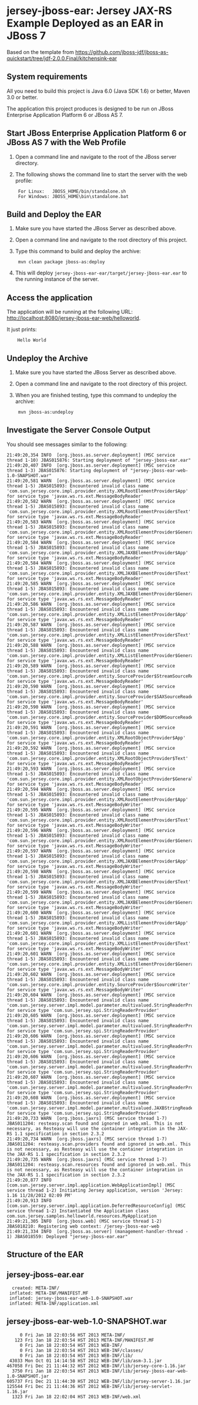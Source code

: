 jersey-jboss-ear: Jersey JAX-RS Example Deployed as an EAR in JBoss 7
=====================================================================

Based on the template from https://github.com/jboss-jdf/jboss-as-quickstart/tree/jdf-2.0.0.Final/kitchensink-ear

System requirements
-------------------

All you need to build this project is Java 6.0 (Java SDK 1.6) or better, Maven 3.0 or better.

The application this project produces is designed to be run on JBoss Enterprise Application Platform 6 or JBoss AS 7.


Start JBoss Enterprise Application Platform 6 or JBoss AS 7 with the Web Profile
-------------------------

1. Open a command line and navigate to the root of the JBoss server directory.
2. The following shows the command line to start the server with the web profile:

        For Linux:   JBOSS_HOME/bin/standalone.sh
        For Windows: JBOSS_HOME\bin\standalone.bat


Build and Deploy the EAR
-------------------------

1. Make sure you have started the JBoss Server as described above.
2. Open a command line and navigate to the root directory of this project.
3. Type this command to build and deploy the archive:

        mvn clean package jboss-as:deploy

4. This will deploy `jersey-jboss-ear-ear/target/jersey-jboss-ear.ear` to the running instance of the server.


Access the application
---------------------

The application will be running at the following URL: <http://localhost:8080/jersey-jboss-ear-web/helloworld>.

It just prints:

        Hello World


Undeploy the Archive
--------------------

1. Make sure you have started the JBoss Server as described above.
2. Open a command line and navigate to the root directory of this project.
3. When you are finished testing, type this command to undeploy the archive:

        mvn jboss-as:undeploy


Investigate the Server Console Output
---------------------
You should see messages similar to the following:

    21:49:20,354 INFO  [org.jboss.as.server.deployment] (MSC service thread 1-10) JBAS015876: Starting deployment of "jersey-jboss-ear.ear"
    21:49:20,407 INFO  [org.jboss.as.server.deployment] (MSC service thread 1-3) JBAS015876: Starting deployment of "jersey-jboss-ear-web-1.0-SNAPSHOT.war"
    21:49:20,581 WARN  [org.jboss.as.server.deployment] (MSC service thread 1-5) JBAS015893: Encountered invalid class name 'com.sun.jersey.core.impl.provider.entity.XMLRootElementProvider$App' for service type 'javax.ws.rs.ext.MessageBodyReader'
    21:49:20,582 WARN  [org.jboss.as.server.deployment] (MSC service thread 1-5) JBAS015893: Encountered invalid class name 'com.sun.jersey.core.impl.provider.entity.XMLRootElementProvider$Text' for service type 'javax.ws.rs.ext.MessageBodyReader'
    21:49:20,583 WARN  [org.jboss.as.server.deployment] (MSC service thread 1-5) JBAS015893: Encountered invalid class name 'com.sun.jersey.core.impl.provider.entity.XMLRootElementProvider$General' for service type 'javax.ws.rs.ext.MessageBodyReader'
    21:49:20,584 WARN  [org.jboss.as.server.deployment] (MSC service thread 1-5) JBAS015893: Encountered invalid class name 'com.sun.jersey.core.impl.provider.entity.XMLJAXBElementProvider$App' for service type 'javax.ws.rs.ext.MessageBodyReader'
    21:49:20,584 WARN  [org.jboss.as.server.deployment] (MSC service thread 1-5) JBAS015893: Encountered invalid class name 'com.sun.jersey.core.impl.provider.entity.XMLJAXBElementProvider$Text' for service type 'javax.ws.rs.ext.MessageBodyReader'
    21:49:20,585 WARN  [org.jboss.as.server.deployment] (MSC service thread 1-5) JBAS015893: Encountered invalid class name 'com.sun.jersey.core.impl.provider.entity.XMLJAXBElementProvider$General' for service type 'javax.ws.rs.ext.MessageBodyReader'
    21:49:20,586 WARN  [org.jboss.as.server.deployment] (MSC service thread 1-5) JBAS015893: Encountered invalid class name 'com.sun.jersey.core.impl.provider.entity.XMLListElementProvider$App' for service type 'javax.ws.rs.ext.MessageBodyReader'
    21:49:20,587 WARN  [org.jboss.as.server.deployment] (MSC service thread 1-5) JBAS015893: Encountered invalid class name 'com.sun.jersey.core.impl.provider.entity.XMLListElementProvider$Text' for service type 'javax.ws.rs.ext.MessageBodyReader'
    21:49:20,588 WARN  [org.jboss.as.server.deployment] (MSC service thread 1-5) JBAS015893: Encountered invalid class name 'com.sun.jersey.core.impl.provider.entity.XMLListElementProvider$General' for service type 'javax.ws.rs.ext.MessageBodyReader'
    21:49:20,589 WARN  [org.jboss.as.server.deployment] (MSC service thread 1-5) JBAS015893: Encountered invalid class name 'com.sun.jersey.core.impl.provider.entity.SourceProvider$StreamSourceReader' for service type 'javax.ws.rs.ext.MessageBodyReader'
    21:49:20,590 WARN  [org.jboss.as.server.deployment] (MSC service thread 1-5) JBAS015893: Encountered invalid class name 'com.sun.jersey.core.impl.provider.entity.SourceProvider$SAXSourceReader' for service type 'javax.ws.rs.ext.MessageBodyReader'
    21:49:20,590 WARN  [org.jboss.as.server.deployment] (MSC service thread 1-5) JBAS015893: Encountered invalid class name 'com.sun.jersey.core.impl.provider.entity.SourceProvider$DOMSourceReader' for service type 'javax.ws.rs.ext.MessageBodyReader'
    21:49:20,591 WARN  [org.jboss.as.server.deployment] (MSC service thread 1-5) JBAS015893: Encountered invalid class name 'com.sun.jersey.core.impl.provider.entity.XMLRootObjectProvider$App' for service type 'javax.ws.rs.ext.MessageBodyReader'
    21:49:20,592 WARN  [org.jboss.as.server.deployment] (MSC service thread 1-5) JBAS015893: Encountered invalid class name 'com.sun.jersey.core.impl.provider.entity.XMLRootObjectProvider$Text' for service type 'javax.ws.rs.ext.MessageBodyReader'
    21:49:20,593 WARN  [org.jboss.as.server.deployment] (MSC service thread 1-5) JBAS015893: Encountered invalid class name 'com.sun.jersey.core.impl.provider.entity.XMLRootObjectProvider$General' for service type 'javax.ws.rs.ext.MessageBodyReader'
    21:49:20,594 WARN  [org.jboss.as.server.deployment] (MSC service thread 1-5) JBAS015893: Encountered invalid class name 'com.sun.jersey.core.impl.provider.entity.XMLRootElementProvider$App' for service type 'javax.ws.rs.ext.MessageBodyWriter'
    21:49:20,595 WARN  [org.jboss.as.server.deployment] (MSC service thread 1-5) JBAS015893: Encountered invalid class name 'com.sun.jersey.core.impl.provider.entity.XMLRootElementProvider$Text' for service type 'javax.ws.rs.ext.MessageBodyWriter'
    21:49:20,596 WARN  [org.jboss.as.server.deployment] (MSC service thread 1-5) JBAS015893: Encountered invalid class name 'com.sun.jersey.core.impl.provider.entity.XMLRootElementProvider$General' for service type 'javax.ws.rs.ext.MessageBodyWriter'
    21:49:20,597 WARN  [org.jboss.as.server.deployment] (MSC service thread 1-5) JBAS015893: Encountered invalid class name 'com.sun.jersey.core.impl.provider.entity.XMLJAXBElementProvider$App' for service type 'javax.ws.rs.ext.MessageBodyWriter'
    21:49:20,598 WARN  [org.jboss.as.server.deployment] (MSC service thread 1-5) JBAS015893: Encountered invalid class name 'com.sun.jersey.core.impl.provider.entity.XMLJAXBElementProvider$Text' for service type 'javax.ws.rs.ext.MessageBodyWriter'
    21:49:20,599 WARN  [org.jboss.as.server.deployment] (MSC service thread 1-5) JBAS015893: Encountered invalid class name 'com.sun.jersey.core.impl.provider.entity.XMLJAXBElementProvider$General' for service type 'javax.ws.rs.ext.MessageBodyWriter'
    21:49:20,600 WARN  [org.jboss.as.server.deployment] (MSC service thread 1-5) JBAS015893: Encountered invalid class name 'com.sun.jersey.core.impl.provider.entity.XMLListElementProvider$App' for service type 'javax.ws.rs.ext.MessageBodyWriter'
    21:49:20,601 WARN  [org.jboss.as.server.deployment] (MSC service thread 1-5) JBAS015893: Encountered invalid class name 'com.sun.jersey.core.impl.provider.entity.XMLListElementProvider$Text' for service type 'javax.ws.rs.ext.MessageBodyWriter'
    21:49:20,601 WARN  [org.jboss.as.server.deployment] (MSC service thread 1-5) JBAS015893: Encountered invalid class name 'com.sun.jersey.core.impl.provider.entity.XMLListElementProvider$General' for service type 'javax.ws.rs.ext.MessageBodyWriter'
    21:49:20,602 WARN  [org.jboss.as.server.deployment] (MSC service thread 1-5) JBAS015893: Encountered invalid class name 'com.sun.jersey.core.impl.provider.entity.SourceProvider$SourceWriter' for service type 'javax.ws.rs.ext.MessageBodyWriter'
    21:49:20,604 WARN  [org.jboss.as.server.deployment] (MSC service thread 1-5) JBAS015893: Encountered invalid class name 'com.sun.jersey.server.impl.model.parameter.multivalued.StringReaderProviders$TypeFromStringEnum' for service type 'com.sun.jersey.spi.StringReaderProvider'
    21:49:20,605 WARN  [org.jboss.as.server.deployment] (MSC service thread 1-5) JBAS015893: Encountered invalid class name 'com.sun.jersey.server.impl.model.parameter.multivalued.StringReaderProviders$TypeValueOf' for service type 'com.sun.jersey.spi.StringReaderProvider'
    21:49:20,606 WARN  [org.jboss.as.server.deployment] (MSC service thread 1-5) JBAS015893: Encountered invalid class name 'com.sun.jersey.server.impl.model.parameter.multivalued.StringReaderProviders$TypeFromString' for service type 'com.sun.jersey.spi.StringReaderProvider'
    21:49:20,606 WARN  [org.jboss.as.server.deployment] (MSC service thread 1-5) JBAS015893: Encountered invalid class name 'com.sun.jersey.server.impl.model.parameter.multivalued.StringReaderProviders$StringConstructor' for service type 'com.sun.jersey.spi.StringReaderProvider'
    21:49:20,607 WARN  [org.jboss.as.server.deployment] (MSC service thread 1-5) JBAS015893: Encountered invalid class name 'com.sun.jersey.server.impl.model.parameter.multivalued.StringReaderProviders$DateProvider' for service type 'com.sun.jersey.spi.StringReaderProvider'
    21:49:20,608 WARN  [org.jboss.as.server.deployment] (MSC service thread 1-5) JBAS015893: Encountered invalid class name 'com.sun.jersey.server.impl.model.parameter.multivalued.JAXBStringReaderProviders$RootElementProvider' for service type 'com.sun.jersey.spi.StringReaderProvider'
    21:49:20,733 WARN  [org.jboss.jaxrs] (MSC service thread 1-7) JBAS011204: resteasy.scan found and ignored in web.xml. This is not necessary, as Resteasy will use the container integration in the JAX-RS 1.1 specification in section 2.3.2
    21:49:20,734 WARN  [org.jboss.jaxrs] (MSC service thread 1-7) JBAS011204: resteasy.scan.providers found and ignored in web.xml. This is not necessary, as Resteasy will use the container integration in the JAX-RS 1.1 specification in section 2.3.2
    21:49:20,735 WARN  [org.jboss.jaxrs] (MSC service thread 1-7) JBAS011204: resteasy.scan.resources found and ignored in web.xml. This is not necessary, as Resteasy will use the container integration in the JAX-RS 1.1 specification in section 2.3.2
    21:49:20,877 INFO  [com.sun.jersey.server.impl.application.WebApplicationImpl] (MSC service thread 1-2) Initiating Jersey application, version 'Jersey: 1.16 11/28/2012 02:09 PM'
    21:49:20,913 INFO  [com.sun.jersey.server.impl.application.DeferredResourceConfig] (MSC service thread 1-2) Instantiated the Application class com.sun.jersey.samples.helloworld.resources.MyApplication
    21:49:21,305 INFO  [org.jboss.web] (MSC service thread 1-2) JBAS018210: Registering web context: /jersey-jboss-ear-web
    21:49:21,334 INFO  [org.jboss.as.server] (management-handler-thread - 1) JBAS018559: Deployed "jersey-jboss-ear.ear"


Structure of the EAR
--------------------

jersey-jboss-ear.ear
--------------------
      created: META-INF/
     inflated: META-INF/MANIFEST.MF
     inflated: jersey-jboss-ear-web-1.0-SNAPSHOT.war
     inflated: META-INF/application.xml

jersey-jboss-ear-web-1.0-SNAPSHOT.war
-------------------------------------
         0 Fri Jan 18 22:03:56 HST 2013 META-INF/
       123 Fri Jan 18 22:03:54 HST 2013 META-INF/MANIFEST.MF
         0 Fri Jan 18 22:03:54 HST 2013 WEB-INF/
         0 Fri Jan 18 22:03:54 HST 2013 WEB-INF/classes/
         0 Fri Jan 18 22:03:54 HST 2013 WEB-INF/lib/
     43033 Mon Oct 01 14:14:58 HST 2012 WEB-INF/lib/asm-3.1.jar
    467058 Fri Dec 21 11:44:32 HST 2012 WEB-INF/lib/jersey-core-1.16.jar
      3750 Fri Jan 18 22:03:54 HST 2013 WEB-INF/lib/jersey-jboss-ear-web-1.0-SNAPSHOT.jar
    605737 Fri Dec 21 11:44:30 HST 2012 WEB-INF/lib/jersey-server-1.16.jar
    125544 Fri Dec 21 11:44:36 HST 2012 WEB-INF/lib/jersey-servlet-1.16.jar
      1323 Fri Jan 18 22:02:04 HST 2013 WEB-INF/web.xml
